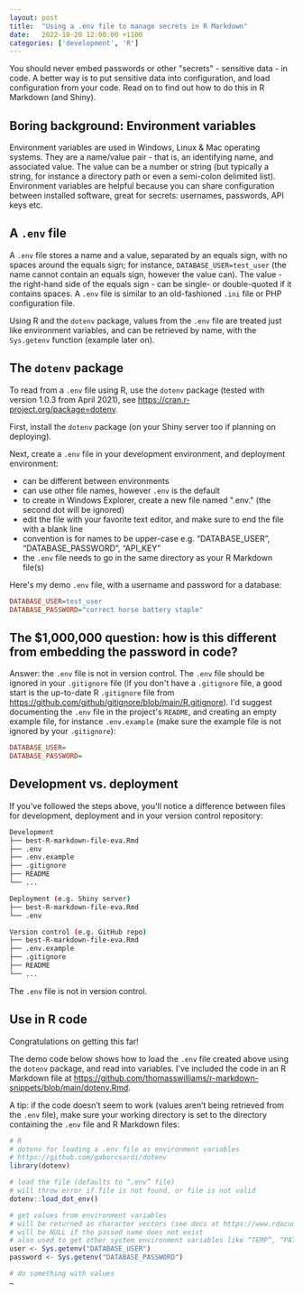 ```yaml
---
layout: post
title:  "Using a .env file to manage secrets in R Markdown"
date:   2022-10-20 12:00:00 +1100
categories: ['development', 'R']
---
```


You should never embed passwords or other "secrets" - sensitive data - in code. A better way is to put sensitive data into configuration, and load configuration from your code. Read on to find out how to do this in R Markdown (and Shiny).

## Boring background: Environment variables

Environment variables are used in Windows, Linux & Mac operating systems. They are a name/value pair - that is, an identifying name, and associated value. The value can be a number or string (but typically a string, for instance a directory path or even a semi-colon delimited list). Environment variables are helpful because you can share configuration between installed software, great for secrets: usernames, passwords, API keys etc.

## A `.env` file

A `.env` file stores a name and a value, separated by an equals sign, with no spaces around the equals sign; for instance, `DATABASE_USER=test_user` (the name cannot contain an equals sign, however the value can). The value - the right-hand side of the equals sign - can be single- or double-quoted if it contains spaces. A `.env` file is similar to an old-fashioned `.ini` file or PHP configuration file.

Using R and the `dotenv` package, values from the `.env` file are treated just like environment variables, and can be retrieved by name, with the `Sys.getenv` function (example later on).

## The `dotenv` package

To read from a `.env` file using R, use the `dotenv` package (tested with version 1.0.3 from April 2021), see <https://cran.r-project.org/package=dotenv>.

First, install the `dotenv` package (on your Shiny server too if planning on deploying).

Next, create a `.env` file in your development environment, and deployment environment:

- can be different between environments
- can use other file names, however `.env` is the default
- to create in Windows Explorer, create a new file named ".env." (the second dot will be ignored)
- edit the file with your favorite text editor, and make sure to end the file with a blank line
- convention is for names to be upper-case e.g. “DATABASE_USER”, “DATABASE_PASSWORD”, “API_KEY”
- the `.env` file needs to go in the same directory as your R Markdown file(s)

Here's my demo `.env` file, with a username and password for a database:

```ini
DATABASE_USER=test_user
DATABASE_PASSWORD="correct horse battery staple"

```

## The $1,000,000 question: how is this different from embedding the password in code?

Answer: the `.env` file is not in version control. The `.env` file should be ignored in your `.gitignore` file (if you don't have a `.gitignore` file, a good start is the up-to-date R `.gitignore` file from <https://github.com/github/gitignore/blob/main/R.gitignore>). I'd suggest documenting the `.env` file in the project's `README`, and creating an empty example file, for instance `.env.example` (make sure the example file is not ignored by your `.gitignore`):

```ini
DATABASE_USER=
DATABASE_PASSWORD=

```

## Development vs. deployment

If you've followed the steps above, you'll notice a difference between files for development, deployment and in your version control repository:

```bash
Development
├── best-R-markdown-file-eva.Rmd
├── .env
├── .env.example
├── .gitignore
├── README
└── ...

Deployment (e.g. Shiny server)
├── best-R-markdown-file-eva.Rmd
└── .env

Version control (e.g. GitHub repo)
├── best-R-markdown-file-eva.Rmd
├── .env.example
├── .gitignore
├── README
└── ...
```

The `.env` file is not in version control.

## Use in R code

Congratulations on getting this far!

The demo code below shows how to load the `.env` file created above using the `dotenv` package, and read into variables.
I've included the code in an R Markdown file at <https://github.com/thomasswilliams/r-markdown-snippets/blob/main/dotenv.Rmd>.

A tip: if the code doesn’t seem to work (values aren’t being retrieved from the `.env` file), make sure your working directory is set to the directory containing the `.env` file and R Markdown files:

```R
# R
# dotenv for loading a .env file as environment variables
# https://github.com/gaborcsardi/dotenv
library(dotenv)

# load the file (defaults to “.env” file)
# will throw error if file is not found, or file is not valid
dotenv::load_dot_env()

# get values from environment variables
# will be returned as character vectors (see docs at https://www.rdocumentation.org/packages/base/versions/3.6.2/topics/Sys.getenv)
# will be NULL if the passed name does not exist
# also used to get other system environment variables like “TEMP”, “PATH”, "SHELL" etc.
user <- Sys.getenv("DATABASE_USER")
password <- Sys.getenv("DATABASE_PASSWORD")

# do something with values
…
```
